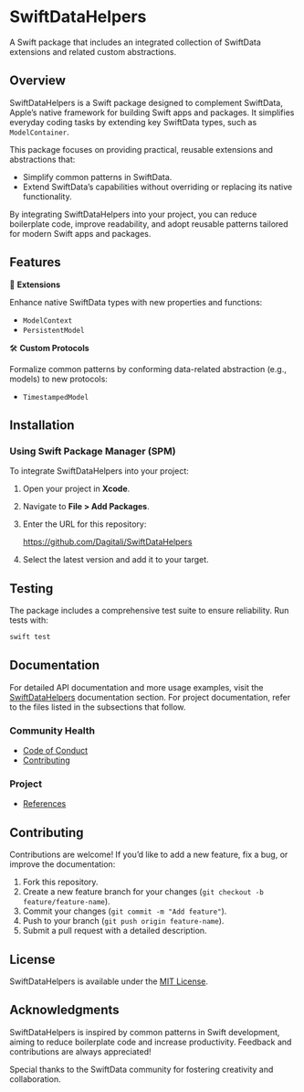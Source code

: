 # SwiftDataHelpers

A Swift package that includes an integrated collection of SwiftData extensions and related custom
abstractions.

## Overview

SwiftDataHelpers is a Swift package designed to complement SwiftData, Apple’s native framework for
building Swift apps and packages.  It simplifies everyday coding tasks by extending key SwiftData
types, such as `ModelContainer`.

This package focuses on providing practical, reusable extensions and abstractions that:

* Simplify common patterns in SwiftData.
* Extend SwiftData’s capabilities without overriding or replacing its native functionality.

By integrating SwiftDataHelpers into your project, you can reduce boilerplate code, improve
readability, and adopt reusable patterns tailored for modern Swift apps and packages.

## Features

🔧 **Extensions**

Enhance native SwiftData types with new properties and functions:

* `ModelContext`
* `PersistentModel`

🛠 **Custom Protocols**

Formalize common patterns by conforming data-related abstraction (e.g., models) to new protocols:

* `TimestampedModel`

## Installation

### Using Swift Package Manager (SPM)

To integrate SwiftDataHelpers into your project:

1. Open your project in **Xcode**.
2. Navigate to **File > Add Packages**.
3. Enter the URL for this repository:

   <https://github.com/Dagitali/SwiftDataHelpers>

4. Select the latest version and add it to your target.

## Testing

The package includes a comprehensive test suite to ensure reliability.  Run tests with:

```bash
swift test
```

## Documentation

For detailed API documentation and more usage examples, visit the [SwiftDataHelpers][docs]
documentation section.  For project documentation, refer to the files listed in the subsections that
follow.

### Community Health

* [Code of Conduct](CODE_OF_CONDUCT.md)
* [Contributing](CONTRIBUTING.md)

### Project

* [References](REFERENCES.md)

## Contributing

Contributions are welcome!  If you’d like to add a new feature, fix a bug, or improve the
documentation:

1. Fork this repository.
2. Create a new feature branch for your changes (`git checkout -b feature/feature-name`).
3. Commit your changes (`git commit -m "Add feature"`).
4. Push to your branch (`git push origin feature-name`).
5. Submit a pull request with a detailed description.

## License

SwiftDataHelpers is available under the [MIT License](LICENSE).

## Acknowledgments

SwiftDataHelpers is inspired by common patterns in Swift development, aiming to reduce boilerplate
code and increase productivity.  Feedback and contributions are always appreciated!

Special thanks to the SwiftData community for fostering creativity and collaboration.

[docs]: https://dagitali.github.io/SwiftDataHelpers/documentation/swiftdatahelpers/
